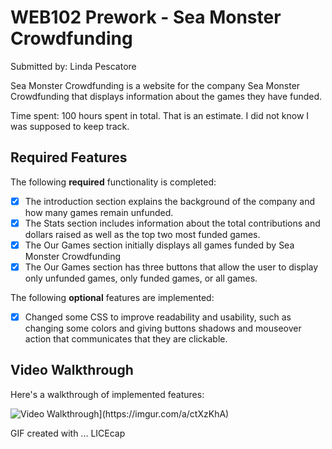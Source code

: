 # WEB102 Prework - Sea Monster Crowdfunding

Submitted by: Linda Pescatore

Sea Monster Crowdfunding is a website for the company Sea Monster Crowdfunding that displays information about the games they have funded.

Time spent: 100 hours spent in total. That is an estimate. I did not know I was supposed to keep track.

## Required Features

The following **required** functionality is completed:

* [x] The introduction section explains the background of the company and how many games remain unfunded.
* [x] The Stats section includes information about the total contributions and dollars raised as well as the top two most funded games.
* [x] The Our Games section initially displays all games funded by Sea Monster Crowdfunding
* [x] The Our Games section has three buttons that allow the user to display only unfunded games, only funded games, or all games.

The following **optional** features are implemented:

* [x] Changed some CSS to improve readability and usability, such as changing some colors and giving buttons shadows and mouseover action that communicates that they are clickable.

## Video Walkthrough

Here's a walkthrough of implemented features:

<img src='http://i.imgur.com/link/to/your/gif/file.gif' title='Video Walkthrough' width='' alt='Video Walkthrough](https://imgur.com/a/ctXzKhA)' />

<!-- Replace this with whatever GIF tool you used! -->
GIF created with ...  LICEcap
<!-- Recommended tools:
[ScreenToGif](https://www.screentogif.com/) for Windows

## Notes

Describe any challenges encountered while building the app.
I had trouble solving the first challenge puzzle; I didn't quite understand the question.
Except for that, the challenges I had were mostly broken links inside the course or a link to an article behind a paywall. Several resources were for other courses and not applicable.

## License

    Copyright 2023-2024 L. Pescatore

    Licensed under the Apache License, Version 2.0 (the "License");
    you may not use this file except in compliance with the License.
    You may obtain a copy of the License at

        http://www.apache.org/licenses/LICENSE-2.0

    Unless required by applicable law or agreed to in writing, software
    distributed under the License is distributed on an "AS IS" BASIS,
    WITHOUT WARRANTIES OR CONDITIONS OF ANY KIND, either express or implied.
    See the License for the specific language governing permissions and
    limitations under the License.
